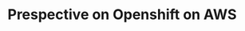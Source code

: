 ---
# Accomplishments widget.
widget: "howto"  # See https://sourcethemes.com/academic/docs/page-builder/
headless: true  # This file represents a page section.
active: true  # Activate this widget? true/false
weight: 1  # Order that this section will appear.
title: "Prespective on Openshift on AWS"
subtitle: ""

# Date format
#   Refer to https://sourcethemes.com/academic/docs/customization/#date-format
date_format: "Jan 2006"

# Accomplishments.
#   Add/remove as many `[[item]]` blocks below as you like.
#   `title`, `organization` and `date_start` are the required parameters.
#   Leave other parameters empty if not required.
#   Begin/end multi-line descriptions with 3 quotes `"""`.
item: 
smallItem: 
 - title: "Improve Productivity and Reduce Overhead Expenses with Red Hat OpenShift Dedicated on AWS"
   summary: "aws.amazon.com"
   linkText: ""
   linkUrl: "https://aws.amazon.com/blogs/architecture/improve-productivity-and-reduce-overhead-expenses-with-red-hat-openshift-dedicated-on-aws/"
   openNewWindow: 
   image: "https://res.cloudinary.com/agile-seo/image/fetch/w_62,dpr_1.0,d_blank_am8gzx.png/https%3A%2F%2Flogo.clearbit.com%2Faws.amazon.com%3Fsize%3D250"
 - title: "How Quick Start Helps to Run OpenShift on AWS"
   summary: "cloudhedge.io"
   linkText: ""
   linkUrl: "https://cloudhedge.io/how-quick-start-helps-to-run-openshift-on-aws/"
   openNewWindow: 
   image: "https://i.embed.ly/1/display/crop?key=50aa67cde6b4412daf350e3f34226686&width=200&height=150&errorurl=https%3A%2F%2Fs2-embed-ly.s3.amazonaws.com%2Fdisplay%2Fv1%2Fimages%2Flogo.png&url=https%3A%2F%2Fi2.wp.com%2Fcloudhedge.io%2Fwp-content%2Fuploads%2F2018%2F11%2Fpexels-photo.jpg%3Ffit%3D1920%252C1280%26ssl%3D1"
 - title: "Openshift on AWS Caveats"
   summary: "igou.io"
   linkText: ""
   linkUrl: "https://igou.io/blog/20181129-openshift-on-aws-caveats/"
   openNewWindow: 
   image: "https://i-cdn.embed.ly/1/display/crop?height=300&key=fd92ebbc52fc43fb98f69e50e7893c13&url=https%3A%2F%2Figou.io%2Fimages%2FOCP_AWS.png&width=636"
---